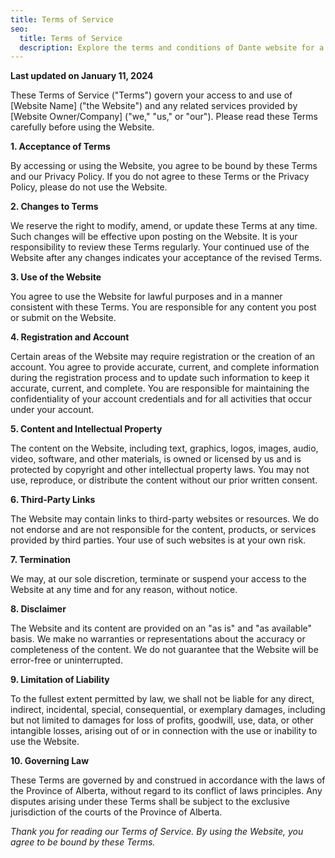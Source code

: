 ```yaml
---
title: Terms of Service
seo:
  title: Terms of Service
  description: Explore the terms and conditions of Dante website for a clear understanding of guidelines and responsibilities.
---
```


**Last updated on January 11, 2024**

These Terms of Service ("Terms") govern your access to and use of [Website Name] ("the Website") and any related services provided by [Website Owner/Company] ("we," "us," or "our"). Please read these Terms carefully before using the Website.

**1. Acceptance of Terms**

By accessing or using the Website, you agree to be bound by these Terms and our Privacy Policy. If you do not agree to these Terms or the Privacy Policy, please do not use the Website.

**2. Changes to Terms**

We reserve the right to modify, amend, or update these Terms at any time. Such changes will be effective upon posting on the Website. It is your responsibility to review these Terms regularly. Your continued use of the Website after any changes indicates your acceptance of the revised Terms.

**3. Use of the Website**

You agree to use the Website for lawful purposes and in a manner consistent with these Terms. You are responsible for any content you post or submit on the Website.

**4. Registration and Account**

Certain areas of the Website may require registration or the creation of an account. You agree to provide accurate, current, and complete information during the registration process and to update such information to keep it accurate, current, and complete. You are responsible for maintaining the confidentiality of your account credentials and for all activities that occur under your account.

**5. Content and Intellectual Property**

The content on the Website, including text, graphics, logos, images, audio, video, software, and other materials, is owned or licensed by us and is protected by copyright and other intellectual property laws. You may not use, reproduce, or distribute the content without our prior written consent.

**6. Third-Party Links**

The Website may contain links to third-party websites or resources. We do not endorse and are not responsible for the content, products, or services provided by third parties. Your use of such websites is at your own risk.

**7. Termination**

We may, at our sole discretion, terminate or suspend your access to the Website at any time and for any reason, without notice.

**8. Disclaimer**

The Website and its content are provided on an "as is" and "as available" basis. We make no warranties or representations about the accuracy or completeness of the content. We do not guarantee that the Website will be error-free or uninterrupted.

**9. Limitation of Liability**

To the fullest extent permitted by law, we shall not be liable for any direct, indirect, incidental, special, consequential, or exemplary damages, including but not limited to damages for loss of profits, goodwill, use, data, or other intangible losses, arising out of or in connection with the use or inability to use the Website.

**10. Governing Law**

These Terms are governed by and construed in accordance with the laws of the Province of Alberta, without regard to its conflict of laws principles. Any disputes arising under these Terms shall be subject to the exclusive jurisdiction of the courts of the Province of Alberta.

_Thank you for reading our Terms of Service. By using the Website, you agree to be bound by these Terms._
